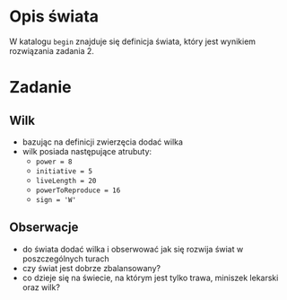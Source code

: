 # Opis świata

W katalogu ```begin``` znajduje się definicja świata, który jest wynikiem rozwiązania zadania 2.

# Zadanie

## Wilk

* bazując na definicji zwierzęcia dodać wilka
* wilk posiada następujące atrubuty:
    * ```power = 8```
	* ```initiative = 5```
	* ```liveLength = 20```
	* ```powerToReproduce = 16```
	* ```sign = 'W'```

## Obserwacje

* do świata dodać wilka i obserwować jak się rozwija świat w poszczególnych turach
* czy świat jest dobrze zbalansowany? 
* co dzieje się na świecie, na którym jest tylko trawa, miniszek lekarski oraz wilk?
